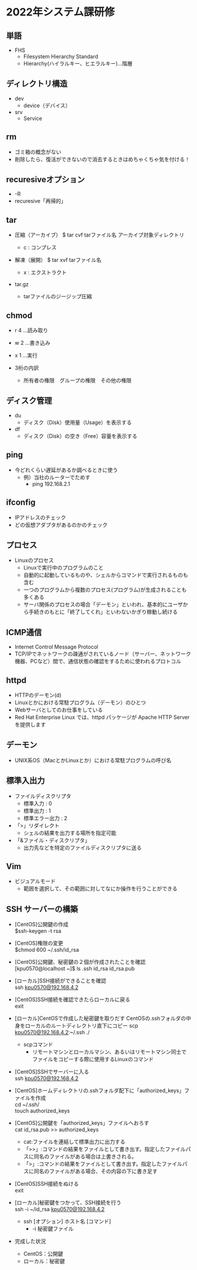 # 2022年システム課研修

## 単語

- FHS
  - Filesystem Hierarchy Standard
  - Hierarchy(ハイラルキー、ヒエラルキー)…階層

## ディレクトリ構造

- dev
  - device（デバイス）
- srv
  - Service

## rm

- ゴミ箱の概念がない
- 削除したら、復活ができないので消去するときはめちゃくちゃ気を付ける！

## recuresiveオプション

- -R
- recuresive「再帰的」
## tar

- 圧縮（アーカイブ）
$ tar cvf tarファイル名 アーカイブ対象ディレクトリ
  - c : コンプレス
- 解凍（展開）
$ tar xvf tarファイル名
  - x : エクストラクト

- tar.gz
  - tarファイルのジージップ圧縮

## chmod

- r 4 …読み取り
- w 2 …書き込み
- x 1 …実行

- 3桁の内訳
  - 所有者の権限　グループの権限　その他の権限

## ディスク管理

- du
  - ディスク（Disk）使用量（Usage）を表示する
- df
  - ディスク（Disk）の空き（Free）容量を表示する

## ping

- 今どれくらい遅延があるか調べるときに使う
  - 例）当社のルーターでためす
    - ping 192.168.2.1

## ifconfig
- IPアドレスのチェック
- どの仮想アダプタがあるのかのチェック

## プロセス

- Linuxのプロセス
  - Linuxで実行中のプログラムのこと
  - 自動的に起動しているものや、シェルからコマンドで実行されるものも含む
  - 一つのプログラムから複数のプロセス(プログラム)が生成されることも多くある
  - サーバ関係のプロセスの場合「デーモン」といわれ、基本的にユーザから手続きのもとに「終了してくれ」といわないかぎり稼動し続ける

## ICMP通信

- Internet Control Message Protocol 
- TCP/IPでネットワークの疎通がされているノード（サーバー、ネットワーク機器、PCなど）間で、通信状態の確認をするために使われるプロトコル

## httpd

- HTTPのデーモン(d)
- Linuxとかにおける常駐プログラム（デーモン）のひとつ
- Webサーバとしてのお仕事をしている
- Red Hat Enterprise Linux では、httpd パッケージが Apache HTTP Server を提供します

## デーモン

- UNIX系OS（MacとかLinuxとか）における常駐プログラムの呼び名

## 標準入出力

- ファイルディスクリプタ
  - 標準入力 : 0
  - 標準出力 : 1
  - 標準エラー出力 : 2
- 「>」リダイレクト 
  - シェルの結果を出力する場所を指定可能
- 「&ファイル・ディスクリプタ」
  - 出力先などを特定のファイルディスクリプタに送る

## Vim

- ビジュアルモード
  - 範囲を選択して、その範囲に対してなにか操作を行うことができる


## SSH サーバーの構築

- [CentOS]公開鍵の作成  
$ssh-keygen -t	rsa

- [CentOS]権限の変更  
$chmod 600	~/.ssh/id_rsa

- [CentOS]公開鍵、秘密鍵の２個が作成されたことを確認   
[kpu0570@localhost ~]$ ls .ssh
id_rsa  id_rsa.pub
  
- [ローカル]SSH接続ができることを確認  
ssh kpu0570@192.168.4.2

- [CentOS]SSH接続を確認できたらローカルに戻る  
  exit

- [ローカル]CentOSで作成した秘密鍵を取りだす
  CentOSの.sshフォルダの中身をローカルのルートディレクトリ直下にコピー
  scp kpu0570@192.168.4.2:~/.ssh ./

  - scpコマンド
    - リモートマシンとローカルマシン、あるいはリモートマシン同士でファイルをコピーする際に使用するLinuxのコマンド
  
- [CentOS]SSHでサーバーに入る  
ssh kpu0570@192.168.4.2

- [CentOS]ホームディレクトリの.sshフォルダ配下に「authorized_keys」ファイルを作成  
cd ~/.ssh/  
touch authorized_keys

- [CentOS]公開鍵を「authorized_keys」ファイルへおろす  
  cat id_rsa.pub >> authorized_keys
  - cat:ファイルを連結して標準出力に出力する   
  - 「>>」:コマンドの結果をファイルとして書き出す。指定したファイルパスに同名のファイルがある場合は上書きされる。
  - 「>」:コマンドの結果をファイルとして書き出す。指定したファイルパスに同名のファイルがある場合、その内容の下に書き足す
    
- [CentOS]SSH接続をぬける  
  exit

- [ローカル]秘密鍵をつかって、SSH接続を行う  
 ssh -i ~/id_rsa kpu0570@192.168.4.2

  - ssh [オプション] ホスト名 [コマンド]
    - -i 秘密鍵ファイル

- 完成した状況
  - CentOS：公開鍵
  - ローカル：秘密鍵